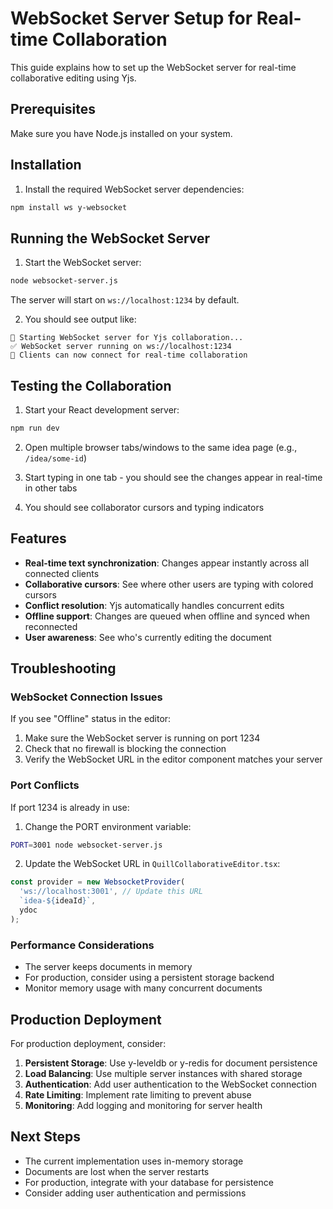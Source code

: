 # WebSocket Server Setup for Real-time Collaboration

This guide explains how to set up the WebSocket server for real-time collaborative editing using Yjs.

## Prerequisites

Make sure you have Node.js installed on your system.

## Installation

1. Install the required WebSocket server dependencies:

```bash
npm install ws y-websocket
```

## Running the WebSocket Server

1. Start the WebSocket server:

```bash
node websocket-server.js
```

The server will start on `ws://localhost:1234` by default.

2. You should see output like:
```
🚀 Starting WebSocket server for Yjs collaboration...
✅ WebSocket server running on ws://localhost:1234
🔗 Clients can now connect for real-time collaboration
```

## Testing the Collaboration

1. Start your React development server:
```bash
npm run dev
```

2. Open multiple browser tabs/windows to the same idea page (e.g., `/idea/some-id`)

3. Start typing in one tab - you should see the changes appear in real-time in other tabs

4. You should see collaborator cursors and typing indicators

## Features

- **Real-time text synchronization**: Changes appear instantly across all connected clients
- **Collaborative cursors**: See where other users are typing with colored cursors
- **Conflict resolution**: Yjs automatically handles concurrent edits
- **Offline support**: Changes are queued when offline and synced when reconnected
- **User awareness**: See who's currently editing the document

## Troubleshooting

### WebSocket Connection Issues

If you see "Offline" status in the editor:

1. Make sure the WebSocket server is running on port 1234
2. Check that no firewall is blocking the connection
3. Verify the WebSocket URL in the editor component matches your server

### Port Conflicts

If port 1234 is already in use:

1. Change the PORT environment variable:
```bash
PORT=3001 node websocket-server.js
```

2. Update the WebSocket URL in `QuillCollaborativeEditor.tsx`:
```typescript
const provider = new WebsocketProvider(
  'ws://localhost:3001', // Update this URL
  `idea-${ideaId}`,
  ydoc
);
```

### Performance Considerations

- The server keeps documents in memory
- For production, consider using a persistent storage backend
- Monitor memory usage with many concurrent documents

## Production Deployment

For production deployment, consider:

1. **Persistent Storage**: Use y-leveldb or y-redis for document persistence
2. **Load Balancing**: Use multiple server instances with shared storage
3. **Authentication**: Add user authentication to the WebSocket connection
4. **Rate Limiting**: Implement rate limiting to prevent abuse
5. **Monitoring**: Add logging and monitoring for server health

## Next Steps

- The current implementation uses in-memory storage
- Documents are lost when the server restarts
- For production, integrate with your database for persistence
- Consider adding user authentication and permissions
